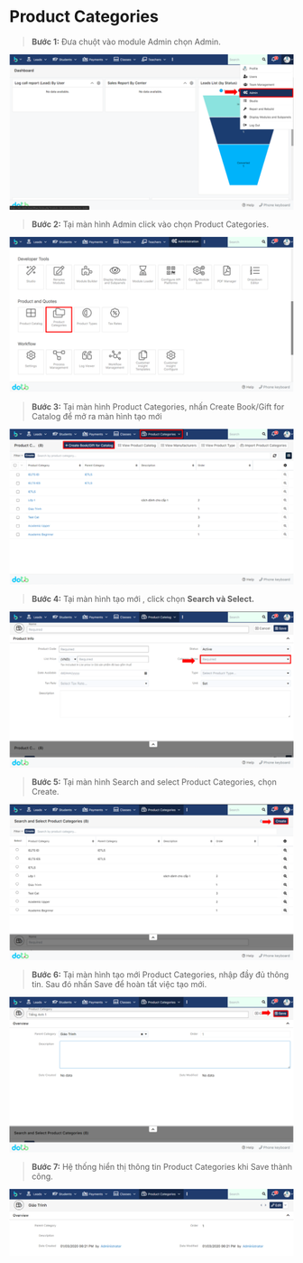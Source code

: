 # Product Categories

> **Bước 1:** Đưa chuột vào module Admin chọn Admin.

![](<../../.gitbook/assets/image (129).png>)

> **Bước 2:** Tại màn hình Admin click vào chọn Product Categories.

![](<../../.gitbook/assets/image (123).png>)

> **Bước 3:** Tại màn hình Product Categories, nhấn Create Book/Gift for Catalog để mở ra màn hình tạo mới

![](<../../.gitbook/assets/image (124) (2).png>)

> **Bước 4:** Tại màn hình tạo mới , click chọn **Search và Select.**

![](<../../.gitbook/assets/image (113).png>)

> **Bước 5:** Tại màn hình Search and select Product Categories, chọn Create.

![](<../../.gitbook/assets/image (122) (2).png>)

> **Bước 6:** Tại màn hình tạo mới Product Categories, nhập đầy đủ thông tin. Sau đó nhấn Save để hoàn tất việc tạo mới.

![](<../../.gitbook/assets/image (136).png>)

> **Bước 7:** Hệ thống hiển thị thông tin Product Categories khi Save thành công.

![](<../../.gitbook/assets/image (119) (2).png>)
